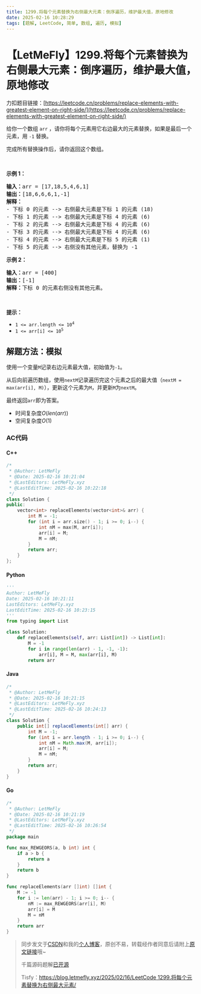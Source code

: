 ```yaml
---
title: 1299.将每个元素替换为右侧最大元素：倒序遍历，维护最大值，原地修改
date: 2025-02-16 10:28:29
tags: [题解, LeetCode, 简单, 数组, 遍历, 模拟]
---
```


# 【LetMeFly】1299.将每个元素替换为右侧最大元素：倒序遍历，维护最大值，原地修改

力扣题目链接：[https://leetcode.cn/problems/replace-elements-with-greatest-element-on-right-side/](https://leetcode.cn/problems/replace-elements-with-greatest-element-on-right-side/)

<p>给你一个数组 <code>arr</code> ，请你将每个元素用它右边最大的元素替换，如果是最后一个元素，用 <code>-1</code> 替换。</p>

<p>完成所有替换操作后，请你返回这个数组。</p>

<p> </p>

<p><strong>示例 1：</strong></p>

<pre>
<strong>输入：</strong>arr = [17,18,5,4,6,1]
<strong>输出：</strong>[18,6,6,6,1,-1]
<strong>解释：</strong>
- 下标 0 的元素 --> 右侧最大元素是下标 1 的元素 (18)
- 下标 1 的元素 --> 右侧最大元素是下标 4 的元素 (6)
- 下标 2 的元素 --> 右侧最大元素是下标 4 的元素 (6)
- 下标 3 的元素 --> 右侧最大元素是下标 4 的元素 (6)
- 下标 4 的元素 --> 右侧最大元素是下标 5 的元素 (1)
- 下标 5 的元素 --> 右侧没有其他元素，替换为 -1
</pre>

<p><strong>示例 2：</strong></p>

<pre>
<strong>输入：</strong>arr = [400]
<strong>输出：</strong>[-1]
<strong>解释：</strong>下标<strong> </strong>0 的元素右侧没有其他元素。
</pre>

<p> </p>

<p><strong>提示：</strong></p>

<ul>
	<li><code>1 <= arr.length <= 10<sup>4</sup></code></li>
	<li><code>1 <= arr[i] <= 10<sup>5</sup></code></li>
</ul>


    
## 解题方法：模拟

使用一个变量`M`记录右边元素最大值，初始值为`-1`。

从后向前遍历数组，使用`nextM`记录遍历完这个元素之后的最大值（`nextM = max(arr[i], M)`），更新这个元素为`M`，并更新`M`为`nextM`。

最终返回`arr`即为答案。

+ 时间复杂度$O(len(arr))$
+ 空间复杂度$O(1)$

### AC代码

#### C++

```cpp
/*
 * @Author: LetMeFly
 * @Date: 2025-02-16 10:21:04
 * @LastEditors: LetMeFly.xyz
 * @LastEditTime: 2025-02-16 10:22:18
 */
class Solution {
public:
    vector<int> replaceElements(vector<int>& arr) {
        int M = -1;
        for (int i = arr.size() - 1; i >= 0; i--) {
            int nM = max(M, arr[i]);
            arr[i] = M;
            M = nM;
        }
        return arr;
    }
};
```

#### Python

```python
'''
Author: LetMeFly
Date: 2025-02-16 10:21:11
LastEditors: LetMeFly.xyz
LastEditTime: 2025-02-16 10:23:15
'''
from typing import List

class Solution:
    def replaceElements(self, arr: List[int]) -> List[int]:
        M = -1
        for i in range(len(arr) - 1, -1, -1):
            arr[i], M = M, max(arr[i], M)
        return arr
```

#### Java

```java
/*
 * @Author: LetMeFly
 * @Date: 2025-02-16 10:21:15
 * @LastEditors: LetMeFly.xyz
 * @LastEditTime: 2025-02-16 10:24:13
 */
class Solution {
    public int[] replaceElements(int[] arr) {
        int M = -1;
        for (int i = arr.length - 1; i >= 0; i--) {
            int nM = Math.max(M, arr[i]);
            arr[i] = M;
            M = nM;
        }
        return arr;
    }
}
```

#### Go

```go
/*
 * @Author: LetMeFly
 * @Date: 2025-02-16 10:21:19
 * @LastEditors: LetMeFly.xyz
 * @LastEditTime: 2025-02-16 10:26:54
 */
package main

func max_REWGEORS(a, b int) int {
    if a > b {
        return a
    }
    return b
}

func replaceElements(arr []int) []int {
    M := -1
    for i := len(arr) - 1; i >= 0; i-- {
        nM := max_REWGEORS(arr[i], M)
        arr[i] = M
        M = nM
    }
    return arr
}
```

> 同步发文于[CSDN](https://letmefly.blog.csdn.net/article/details/145661909)和我的[个人博客](https://blog.letmefly.xyz/)，原创不易，转载经作者同意后请附上[原文链接](https://blog.letmefly.xyz/2025/02/16/LeetCode%201299.%E5%B0%86%E6%AF%8F%E4%B8%AA%E5%85%83%E7%B4%A0%E6%9B%BF%E6%8D%A2%E4%B8%BA%E5%8F%B3%E4%BE%A7%E6%9C%80%E5%A4%A7%E5%85%83%E7%B4%A0/)哦~
>
> 千篇源码题解[已开源](https://github.com/LetMeFly666/LeetCode)
>
> Tisfy：[https://blog.letmefly.xyz/2025/02/16/LeetCode 1299.将每个元素替换为右侧最大元素/](https://blog.letmefly.xyz/2025/02/16/LeetCode%201299.%E5%B0%86%E6%AF%8F%E4%B8%AA%E5%85%83%E7%B4%A0%E6%9B%BF%E6%8D%A2%E4%B8%BA%E5%8F%B3%E4%BE%A7%E6%9C%80%E5%A4%A7%E5%85%83%E7%B4%A0/)
